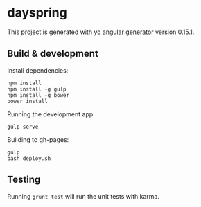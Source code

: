 # dayspring

This project is generated with [yo angular generator](https://github.com/yeoman/generator-angular)
version 0.15.1.

## Build & development

Install dependencies:

```
npm install
npm install -g gulp
npm install -g bower
bower install
```

Running the development app:

```
gulp serve
```

Building to gh-pages:

```
gulp
bash deploy.sh
```

## Testing

Running `grunt test` will run the unit tests with karma.

